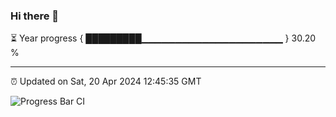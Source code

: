 ### Hi there 👋

⏳ Year progress { █████████▁▁▁▁▁▁▁▁▁▁▁▁▁▁▁▁▁▁▁▁▁ } 30.20 %

---

⏰ Updated on Sat, 20 Apr 2024 12:45:35 GMT

![Progress Bar CI](https://github.com/IshwaranRudhara/GIT-ACTION/workflows/Progress%20Bar%20CI/badge.svg)
